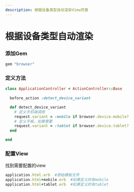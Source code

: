 ```yaml
---
description: 根据设备类型自动渲染View页面
---
```


# 根据设备类型自动渲染

### 添加Gem

```ruby
gem "browser"
```

### 定义方法

```ruby
class ApplicationController < ActionController::Base
  
  before_action :detect_device_variant

  def detect_device_variant
    # 定义手机端调用
    request.variant = :mobile if browser.device.mobile?
    # 定义平板，如果需要
    request.variant = :tablet if browser.device.tablet?
  end

end

```

### 配置View

找到需要配置的view

```ruby
application.html.erb  #原始模板文件
application.html+mobile.erb  #如果定义的有mobile
application.html+tablet.erb  #如果定义的有tablet
```

